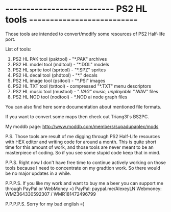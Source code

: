 # -------------------------- PS2 HL tools --------------------------

Those tools are intended to convert/modify some resources of PS2 Half-life port.

List of tools:
1) PS2 HL PAK tool (paktool) - "*.PAK" archives
2) PS2 HL model tool (mdltool) - "*.DOL" models
3) PS2 HL sprite tool (sprtool) - "*.SPZ" sprites
4) PS2 HL decal tool (phdtool) - "*." decals
5) PS2 HL image tool (psitool) - "*.PSI" images
6) PS2 HL TXT tool (txttool) - compressed "*.TXT" menu descriptors
7) PS2 HL music tool (mustool) - "*.VAG" music, unplayable "*.WAV" files
8) PS2 HL NOD tool (nodtool) - *.NOD ai node graph files

You can also find here some documentation about mentioned file formats.

If you want to convert some maps then check out Triang3l's BS2PC.

My moddb page:
http://www.moddb.com/members/supadupaplex/mods

P.S. Those tools are result of me digging through PS2 Half-Life resources with HEX editor
and writing code for around a month. This is quite short time for this amount of work, and those tools
are never meant to be an masterpiece of coding. So if you see some stupid code keep that in mind.

P.P.S. Right now I don't have free time to continue actively working on those tools because I need to
concentrate on my gradtion work. So there would be no major updates in a while.

P.P.P.S. If you like my work and want to buy me a beer you can support me through PayPal or WebMoney =)
PayPal: paypal.me/AlexeyLN
Webmoney: WMZ364330592307 / WMR181472496799

P.P.P.P.S. Sorry for my bad english =)

